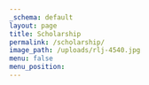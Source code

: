 ```yaml
---
_schema: default
layout: page
title: Scholarship
permalink: /scholarship/
image_path: /uploads/rlj-4540.jpg
menu: false
menu_position:
---
```

